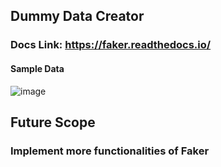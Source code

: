 ## Dummy Data Creator
### Docs Link: https://faker.readthedocs.io/
#### Sample Data

![image](https://user-images.githubusercontent.com/97865583/192492619-284ed4c1-ab09-4f10-be50-acd0b72ef030.png)

## Future Scope
### Implement more functionalities of Faker
